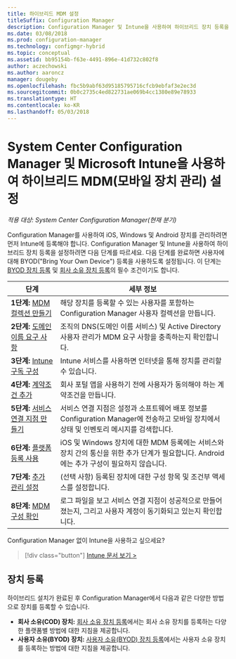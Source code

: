 ```yaml
---
title: 하이브리드 MDM 설정
titleSuffix: Configuration Manager
description: Configuration Manager 및 Intune을 사용하여 하이브리드 장치 등록을 설정합니다.
ms.date: 03/08/2018
ms.prod: configuration-manager
ms.technology: configmgr-hybrid
ms.topic: conceptual
ms.assetid: bb95154b-f63e-4491-896e-41d732c802f8
author: aczechowski
ms.author: aaroncz
manager: dougeby
ms.openlocfilehash: fbc5b9abf63d95185795716cfcb9ebfaf3e2ec3d
ms.sourcegitcommit: 0b0c2735c4ed822731ae069b4cc1380e89e78933
ms.translationtype: HT
ms.contentlocale: ko-KR
ms.lasthandoff: 05/03/2018
---
```

# <a name="setup-hybrid-mobile-device-management-mdm-with-system-center-configuration-manager-and-microsoft-intune"></a>System Center Configuration Manager 및 Microsoft Intune을 사용하여 하이브리드 MDM(모바일 장치 관리) 설정

*적용 대상: System Center Configuration Manager(현재 분기)*


Configuration Manager를 사용하여 iOS, Windows 및 Android 장치를 관리하려면 먼저 Intune에 등록해야 합니다. Configuration Manager 및 Intune을 사용하여 하이브리드 장치 등록을 설정하려면 다음 단계를 따르세요. 다음 단계를 완료하면 사용자에 대해 BYOD("Bring Your Own Device") 등록을 사용하도록 설정됩니다. 이 단계는 [BYOD 장치 등록](enroll-hybrid-ios-mac.md) 및 [회사 소유 장치 등록](enroll-company-owned-devices.md)의 필수 조건이기도 합니다.

 |단계|세부 정보|  
 |-----------|-------------|  
 |**1단계:** [MDM 컬렉션 만들기](create-mdm-collection.md)|해당 장치를 등록할 수 있는 사용자를 포함하는 Configuration Manager 사용자 컬렉션을 만듭니다.|  
 |**2단계:** [도메인 이름 요구 사항](confirm-dns.md)|조직의 DNS(도메인 이름 서비스) 및 Active Directory 사용자 관리가 MDM 요구 사항을 충족하는지 확인합니다.|
 |**3단계:** [Intune 구독 구성](configure-intune-subscription.md)|Intune 서비스를 사용하면 인터넷을 통해 장치를 관리할 수 있습니다.|  
 |**4단계:** [계약조건 추가](terms-and-conditions.md)| 회사 포털 앱을 사용하기 전에 사용자가 동의해야 하는 계약조건을 만듭니다.|
 |**5단계:** [서비스 연결 지점 만들기](create-service-connection-point.md)|서비스 연결 지점은 설정과 소프트웨어 배포 정보를 Configuration Manager에 전송하고 모바일 장치에서 상태 및 인벤토리 메시지를 검색합니다. |  
 |**6단계:** [플랫폼 등록 사용](enable-platform-enrollment.md)|iOS 및 Windows 장치에 대한 MDM 등록에는 서비스와 장치 간의 통신을 위한 추가 단계가 필요합니다. Android에는 추가 구성이 필요하지 않습니다.|  
 |**7단계:** [추가 관리 설정](set-up-additional-management.md)|(선택 사항) 등록된 장치에 대한 구성 항목 및 조건부 액세스를 설정합니다.|
 |**8단계:** [MDM 구성 확인](verify-mdm-configuration.md)|로그 파일을 보고 서비스 연결 지점이 성공적으로 만들어졌는지, 그리고 사용자 계정이 동기화되고 있는지 확인합니다.|

Configuration Manager 없이 Intune을 사용하고 싶으세요?
> [!div class="button"]
[Intune 문서 보기 >](https://docs.microsoft.com/intune/deploy-use/enroll-devices-in-microsoft-intune)


## <a name="enroll-devices"></a>장치 등록
하이브리드 설치가 완료된 후 Configuration Manager에서 다음과 같은 다양한 방법으로 장치를 등록할 수 있습니다.
- **회사 소유(COD) 장치:** [회사 소유 장치 등록](enroll-company-owned-devices.md)에서는 회사 소유 장치를 등록하는 다양한 플랫폼별 방법에 대한 지침을 제공합니다.
- **사용자 소유(BYOD) 장치:** [사용자 소유(BYOD) 장치 등록](enroll-hybrid-ios-mac.md)에서는 사용자 소유 장치를 등록하는 방법에 대한 지침을 제공합니다.
